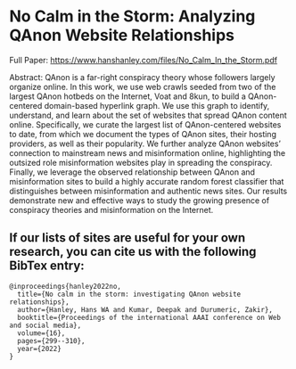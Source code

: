 # No Calm in the Storm: Analyzing QAnon Website Relationships

Full Paper: https://www.hanshanley.com/files/No_Calm_In_the_Storm.pdf

Abstract: QAnon is a far-right conspiracy theory whose followers largely organize online. In this work, we use web crawls seeded from two of the largest QAnon hotbeds on the Internet, Voat and 8kun, to build a QAnon-centered domain-based hyperlink graph. We use this graph to identify, understand, and learn about the set of websites that spread QAnon content online. Specifically, we curate the largest list of QAnon-centered websites to date, from which we document the types of QAnon sites, their hosting providers, as well as their popularity. We further analyze QAnon websites’ connection to mainstream news and misinformation online, highlighting the outsized role misinformation websites play in spreading the conspiracy. Finally, we leverage the observed relationship between QAnon and misinformation sites to build a highly accurate random forest classifier that distinguishes between misinformation and authentic news sites. Our results demonstrate new and effective ways to study the growing presence of conspiracy theories and misinformation on the Internet.


## If our lists of sites are useful for your own research, you can cite us with the following BibTex entry:

```
@inproceedings{hanley2022no,
  title={No calm in the storm: investigating QAnon website relationships},
  author={Hanley, Hans WA and Kumar, Deepak and Durumeric, Zakir},
  booktitle={Proceedings of the international AAAI conference on Web and social media},
  volume={16},
  pages={299--310},
  year={2022}
}
```
